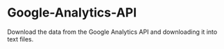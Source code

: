 # Google-Analytics-API
Download the data from the Google Analytics API and downloading it into text files. 
